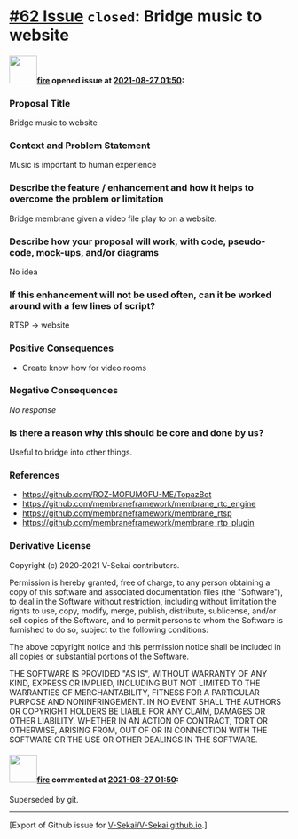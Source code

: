 # [\#62 Issue](https://github.com/V-Sekai/V-Sekai.github.io/issues/62) `closed`: Bridge music to website

#### <img src="https://avatars.githubusercontent.com/u/32321?u=c2e06a3d2b49a467aa907e54aa259516440267cc&v=4" width="50">[fire](https://github.com/fire) opened issue at [2021-08-27 01:50](https://github.com/V-Sekai/V-Sekai.github.io/issues/62):

### Proposal Title

Bridge music to website

### Context and Problem Statement

Music is important to human experience

### Describe the feature / enhancement and how it helps to overcome the problem or limitation

Bridge membrane given a video file play to on a website.

### Describe how your proposal will work, with code, pseudo-code, mock-ups, and/or diagrams

No idea

### If this enhancement will not be used often, can it be worked around with a few lines of script?

RTSP -> website

### Positive Consequences

* Create know how for video rooms

### Negative Consequences

_No response_

### Is there a reason why this should be core and done by us?

Useful to bridge into other things.

### References

- https://github.com/ROZ-MOFUMOFU-ME/TopazBot
- https://github.com/membraneframework/membrane_rtc_engine
- https://github.com/membraneframework/membrane_rtsp
- https://github.com/membraneframework/membrane_rtp_plugin

### Derivative License

Copyright (c) 2020-2021 V-Sekai contributors.

Permission is hereby granted, free of charge, to any person obtaining a copy
of this software and associated documentation files (the "Software"), to deal
in the Software without restriction, including without limitation the rights
to use, copy, modify, merge, publish, distribute, sublicense, and/or sell
copies of the Software, and to permit persons to whom the Software is
furnished to do so, subject to the following conditions:

The above copyright notice and this permission notice shall be included in all
copies or substantial portions of the Software.

THE SOFTWARE IS PROVIDED "AS IS", WITHOUT WARRANTY OF ANY KIND, EXPRESS OR
IMPLIED, INCLUDING BUT NOT LIMITED TO THE WARRANTIES OF MERCHANTABILITY,
FITNESS FOR A PARTICULAR PURPOSE AND NONINFRINGEMENT. IN NO EVENT SHALL THE
AUTHORS OR COPYRIGHT HOLDERS BE LIABLE FOR ANY CLAIM, DAMAGES OR OTHER
LIABILITY, WHETHER IN AN ACTION OF CONTRACT, TORT OR OTHERWISE, ARISING FROM,
OUT OF OR IN CONNECTION WITH THE SOFTWARE OR THE USE OR OTHER DEALINGS IN THE
SOFTWARE.


#### <img src="https://avatars.githubusercontent.com/u/32321?u=c2e06a3d2b49a467aa907e54aa259516440267cc&v=4" width="50">[fire](https://github.com/fire) commented at [2021-08-27 01:50](https://github.com/V-Sekai/V-Sekai.github.io/issues/62#issuecomment-934813787):

Superseded by git.


-------------------------------------------------------------------------------



[Export of Github issue for [V-Sekai/V-Sekai.github.io](https://github.com/V-Sekai/V-Sekai.github.io).]
